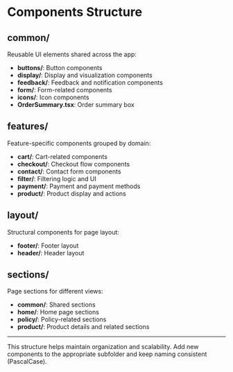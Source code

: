 # Components Structure

## common/
Reusable UI elements shared across the app:
- **buttons/**: Button components
- **display/**: Display and visualization components
- **feedback/**: Feedback and notification components
- **form/**: Form-related components
- **icons/**: Icon components
- **OrderSummary.tsx**: Order summary box

## features/
Feature-specific components grouped by domain:
- **cart/**: Cart-related components
- **checkout/**: Checkout flow components
- **contact/**: Contact form components
- **filter/**: Filtering logic and UI
- **payment/**: Payment and payment methods
- **product/**: Product display and actions

## layout/
Structural components for page layout:
- **footer/**: Footer layout
- **header/**: Header layout

## sections/
Page sections for different views:
- **common/**: Shared sections
- **home/**: Home page sections
- **policy/**: Policy-related sections
- **product/**: Product details and related sections

---

This structure helps maintain organization and scalability. Add new components to the appropriate subfolder and keep naming consistent (PascalCase).
